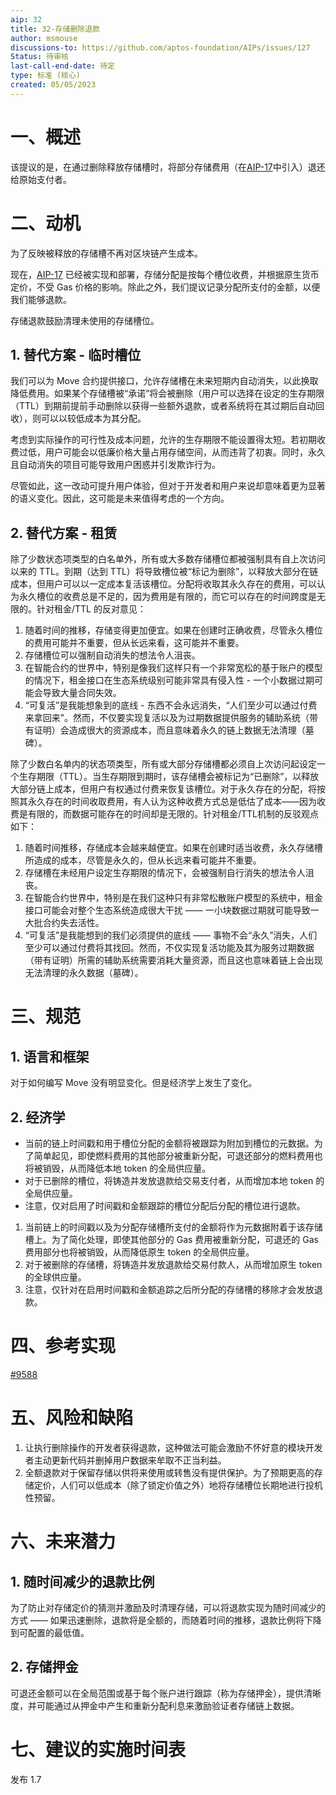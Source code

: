 ```yaml
---
aip: 32
title: 32-存储删除退款
author: msmouse
discussions-to: https://github.com/aptos-foundation/AIPs/issues/127
Status: 待审核
last-call-end-date: 待定
type: 标准 (核心)
created: 05/05/2023
---
```

# 一、概述

该提议的是，在通过删除释放存储槽时，将部分存储费用（在[AIP-17](https://github.com/aptos-foundation/AIPs/blob/main/aips/aip-17.md)中引入）退还给原始支付者。



# 二、动机

为了反映被释放的存储槽不再对区块链产生成本。 

现在，[AIP-17](https://github.com/aptos-foundation/AIPs/blob/main/aips/aip-17.md ) 已经被实现和部署，存储分配是按每个槽位收费，并根据原生货币定价，不受 Gas 价格的影响。除此之外，我们提议记录分配所支付的金额，以便我们能够退款。 

存储退款鼓励清理未使用的存储槽位。



## 1. 替代方案 - 临时槽位

我们可以为 Move 合约提供接口，允许存储槽在未来短期内自动消失，以此换取降低费用。如果某个存储槽被“承诺”将会被删除（用户可以选择在设定的生存期限（TTL）到期前提前手动删除以获得一些额外退款，或者系统将在其过期后自动回收），则可以以较低成本为其分配。

考虑到实际操作的可行性及成本问题，允许的生存期限不能设置得太短。若初期收费过低，用户可能会以低廉价格大量占用存储空间，从而违背了初衷。同时，永久且自动消失的项目可能导致用户困惑并引发欺诈行为。

尽管如此，这一改动可提升用户体验，但对于开发者和用户来说却意味着更为显著的语义变化。因此，这可能是未来值得考虑的一个方向。



## 2. 替代方案 - 租赁

除了少数状态项类型的白名单外，所有或大多数存储槽位都被强制具有自上次访问以来的 TTL。到期（达到 TTL）将导致槽位被“标记为删除”，以释放大部分在链成本，但用户可以以一定成本复活该槽位。分配将收取其永久存在的费用，可以认为永久槽位的收费总是不足的，因为费用是有限的，而它可以存在的时间跨度是无限的。针对租金/TTL 的反对意见：

1. 随着时间的推移，存储变得更加便宜。如果在创建时正确收费，尽管永久槽位的费用可能并不重要，但从长远来看，这可能并不重要。
2. 存储槽位可以强制自动消失的想法令人沮丧。
3. 在智能合约的世界中，特别是像我们这样只有一个非常宽松的基于账户的模型的情况下，租金接口在生态系统级别可能非常具有侵入性 - 一个小数据过期可能会导致大量合同失效。
4. “可复活”是我能想象到的底线 - 东西不会永远消失，“人们至少可以通过付费来拿回来”。然而，不仅要实现复活以及为过期数据提供服务的辅助系统（带有证明）会造成很大的资源成本，而且意味着永久的链上数据无法清理（墓碑）。



除了少数白名单内的状态项类型，所有或大部分存储槽都必须自上次访问起设定一个生存期限（TTL）。当生存期限到期时，该存储槽会被标记为“已删除”，以释放大部分链上成本，但用户有权通过付费来恢复该槽位。对于永久存在的分配，将按照其永久存在的时间收取费用，有人认为这种收费方式总是低估了成本——因为收费是有限的，而数据可能存在的时间却是无限的。针对租金/TTL机制的反驳观点如下：

1. 随着时间推移，存储成本会越来越便宜。如果在创建时适当收费，永久存储槽所造成的成本，尽管是永久的，但从长远来看可能并不重要。
2. 存储槽在未经用户设定生存期限的情况下，会被强制自行消失的想法令人沮丧。
3. 在智能合约世界中，特别是在我们这种只有非常松散账户模型的系统中，租金接口可能会对整个生态系统造成很大干扰 —— 一小块数据过期就可能导致一大批合约失去活性。
4. “可复活”是我能想到的我们必须提供的底线 —— 事物不会“永久”消失，人们至少可以通过付费将其找回。然而，不仅实现复活功能及其为服务过期数据（带有证明）所需的辅助系统需要消耗大量资源，而且这也意味着链上会出现无法清理的永久数据（墓碑）。



# 三、规范

## 1. 语言和框架

对于如何编写 Move 没有明显变化。但是经济学上发生了变化。

## 2. 经济学

- 当前的链上时间戳和用于槽位分配的金额将被跟踪为附加到槽位的元数据。为了简单起见，即使燃料费用的其他部分被重新分配，可退还部分的燃料费用也将被销毁，从而降低本地 token 的全局供应量。
- 对于已删除的槽位，将铸造并发放退款给交易支付者，从而增加本地 token 的全局供应量。
- 注意，仅对启用了时间戳和金额跟踪的槽位分配后分配的槽位进行退款。



1. 当前链上的时间戳以及为分配存储槽所支付的金额将作为元数据附着于该存储槽上。为了简化处理，即使其他部分的 Gas 费用被重新分配，可退还的 Gas 费用部分也将被销毁，从而降低原生 token 的全局供应量。
2. 对于被删除的存储槽，将铸造并发放退款给交易付款人，从而增加原生 token 的全球供应量。
3. 注意，仅针对在启用时间戳和金额追踪之后所分配的存储槽的移除才会发放退款。

# 四、参考实现

[#9588](https://github.com/aptos-labs/aptos-core/pull/9588)

# 五、风险和缺陷



1. 让执行删除操作的开发者获得退款，这种做法可能会激励不怀好意的模块开发者主动更新代码并删掉用户数据来牟取不正当利益。
2. 全额退款对于保留存储以供将来使用或转售没有提供保护。为了预期更高的存储定价，人们可以低成本（除了锁定价值之外）地将存储槽位长期地进行投机性预留。



# 六、未来潜力

## 1. 随时间减少的退款比例

为了防止对存储定价的猜测并激励及时清理存储，可以将退款实现为随时间减少的方式 —— 如果迅速删除，退款将是全额的，而随着时间的推移，退款比例将下降到可配置的最低值。



## 2. 存储押金

可退还金额可以在全局范围或基于每个账户进行跟踪（称为存储押金），提供清晰度，并可能通过从押金中产生和重新分配利息来激励验证者存储链上数据。



# 七、建议的实施时间表

发布 1.7
